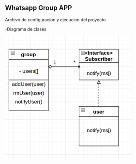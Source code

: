 ## Whatsapp Group APP

Archivo de configuracion y ejecucion del proyecto

-Diagrama de clases

![img.png](img.png)